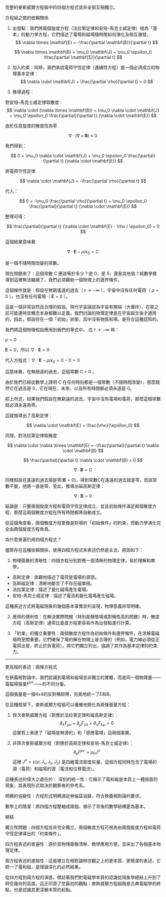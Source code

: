完整的麥斯威爾方程組中的四個方程式並非全部互相獨立。

方程組之間的依賴關係

1. 出發點：我們將兩個旋度方程（法拉第定律和安培-馬克士威定律）視為「基本」的動力學方程，它們描述了電場和磁場隨時間如何演化及相互激發。
$$
\nabla \times \mathbf{E} = -\frac{\partial \mathbf{B}}{\partial t}
$$

$$
\nabla \times \mathbf{B} = \mu_0 \mathbf{J} + \mu_0 \epsilon_0 \frac{\partial \mathbf{E}}{\partial t}
$$

2. 加入約束：同時，我們承認電荷守恆定律（連續性方程）是一個必須成立的物理基本定律：
$$
\nabla \cdot \mathbf{J} + \frac{\partial \rho}{\partial t} = 0
$$

3. 推導過程：

對安培-馬克士威定律取散度：
$$
\nabla \cdot (\nabla \times \mathbf{B}) = \mu_0 \nabla \cdot \mathbf{J} + \mu_0 \epsilon_0 \frac{\partial}{\partial t} (\nabla \cdot \mathbf{E})
$$

由於任意旋度的散度恆為零

$$
\nabla \cdot (\nabla \times \mathbf{B}) \equiv 0
$$

我們得到：

$$
0 = \mu_0 \nabla \cdot \mathbf{J} + \mu_0 \epsilon_0 \frac{\partial}{\partial t} (\nabla \cdot \mathbf{E})
$$


將電荷守恆定律 

$$
\nabla \cdot \mathbf{J} = -\frac{\partial \rho}{\partial t} 
$$

代入：

$$
0 = -\mu_0 \frac{\partial \rho}{\partial t} + \mu_0 \epsilon_0 \frac{\partial}{\partial t} (\nabla \cdot \mathbf{E})
$$

整理可得：

$$
\frac{\partial}{\partial t} (\nabla \cdot \mathbf{E} - \rho / \epsilon_0) = 0
$$

這個結果意味著

$$
\nabla \cdot \mathbf{E} - \rho / \epsilon_0 = C
$$ 

是一個不隨時間改變的常數。

現在問題來了：這個常數 C 應該等於多少？是 0，是 5，還是其他值？純數學推導到這裡無法繼續了，我們必須藉助一個物理上的邊界條件。

這個條件就是：假設在無窮遙遠的過去（ $t \to -\infty$ ），宇宙中沒有任何電荷（ $\rho = 0$ ），也沒有任何電場（ $\mathbf{E} = 0$ ）。

這是一個非常自然且合理的假設。現代宇宙論認為宇宙有開端（大爆炸），在那之前可能連時空概念本身都難以定義。我們討論的物理定律是在宇宙誕生後才適用的。因此，假設存在一個「初始」狀態，其中沒有物質和場，是符合這種認知的。

我們將這個物理假設應用到我們的等式中。
在 $t \to -\infty$ 時：

$\rho = 0$

$\mathbf{E} = 0$，所以 $\nabla \cdot \mathbf{E} = 0$

代入方程式：$\nabla \cdot \mathbf{E} - \rho / \epsilon_0 = 0 - 0 = 0$

這意味著，在無限遠的過去，這個常數 C = 0 。

由於我們已經從數學上證明 C 在任何時刻都是一個常數（不隨時間改變），那麼既然它在過去是 0，它在現在、未來、以及所有時間都必須永遠是 0。

綜上所述，如果我們假設在無窮遠的過去，宇宙中沒有電場和電荷，那麼這個常數就必須永遠為零。

這就推導出了高斯定律：

$$
\nabla \cdot \mathbf{E} = \frac{\rho}{\epsilon_0}
$$

同理，對法拉第定律取散度

$$
\nabla \cdot \nabla \times \mathbf{E} = -\frac{\partial}{\partial t} \nabla \cdot \mathbf{B}
$$

$$
\frac{\partial}{\partial t} \nabla \cdot \mathbf{B} = 0
$$

$$
\nabla \cdot \mathbf{B} = C
$$

同樣假設在遙遠的過去場是零($\mathbf{B}=0$)，得到常數C在遙遠的過去就是零，而該常數不變，他將一直是零，至此，推導出磁高斯定律：

$$
\nabla \cdot \mathbf{B} = 0
$$

結論是：只要兩個旋度方程和電荷守恆定律成立，並且初始條件滿足兩個散度方程，那麼這兩個散度方程在所有時間都將自動成立。

從這個角度看，兩個散度方程更像是對場的「初始條件」的約束，而動力學演化完全由兩個旋度方程負責。

為什麼普遍仍用四個方程式？

儘管存在這種依賴關係，使用四個方程式來表述仍然是主流，原因如下：

1.  物理圖像的清晰性：四個方程分別對應一個清晰的物理定律，易於理解和教學。
 - 高斯定律：直觀地描述了電荷是電場的源頭。
 - 高斯磁定律：清晰地斷言了不存在磁單極。
 - 法拉第定律：描述了變化磁場產生電場。
 - 安培-馬克士威定律：描述了電流和變化電場產生磁場。
 
 這種表述方式將電磁現象的幾個基本事實並列呈現，物理意義非常明確。

2. 應用的便利性：在解決實際問題（特別是靜態場或對稱性高的問題）時，散度方程（高斯定律）通常比旋度方程更容易作為出發點進行計算。

3. 「約束」的獨立重要性：兩個散度方程作為初始條件和邊界條件，在求解電磁場時至關重要。它們確保了場的解在物理上是合理的（例如，電力線必須從正電荷出發，終止於負電荷）。將它們獨立列出，強調了其作為基本定律的約束力。

---

更高階的表述：兩條方程式

在狹義相對論中，我們認識到電場和磁場並非獨立的實體，而是同一個物理量——電磁場張量$F^{\mu\nu}$——的不同分量。

這個張量是一個4x4的反對稱矩陣，完美地統一了E和B。

在這種框架下，麥斯威爾方程組可以優雅地簡化為兩條張量方程：

1.  齊次麥斯威爾方程（對應於法拉第定律和磁高斯定律）：
    $$
    \partial_\lambda F_{\mu\nu} + \partial_\mu F_{\nu\lambda} + \partial_\nu F_{\lambda\mu} = 0
    $$
    這實質上表達了「磁場是無源的」和「感應電場」這兩個事實。

2.  非齊次麥斯威爾方程（對應於高斯定律和安培-馬克士威定律）：
    $$
    \partial_\mu F^{\mu\nu} = \mu_0 J^\nu
    $$
    這裡 $J^\nu = (c\rho, J_x, J_y, J_z)$ 是四維電流密度矢量。這個方程同時包含了電場的源（電荷）和磁場的源（電流和位移電流）。

這種表述的偉大之處在於：
深刻的統一性：它揭示了電和磁是本質上一體兩面的現象，其表現形式取決於觀察者的參考系。

明顯的協變性：方程形式明顯滿足勞倫茲協變，符合狹義相對論的要求。

數學上的簡潔：將四個方程壓縮成兩個，揭示了背後的數學結構更為基本。

總結

獨立性問題：四個方程並非完全獨立，兩個散度方程可視為由兩個旋度方程和電荷守恆定律導出的「約束條件」。

四方程表述的普遍性：源於其物理圖像清晰、教學應用方便，並突出了各個基本物理定律。

兩方程表述的進階性：這是建立在相對論時空觀之上的更本質、更簡潔的表述，它統一了電和磁，是理論深化的必然結果。

從四方程到兩方程的演進，標誌著我們對電磁學本質的認識從現象學總結上升到了時空幾何的高度。這正印證了您最初的觀點：麥斯威爾方程組既是古典電磁學的終點，也是認識其更深層本質的起點。
